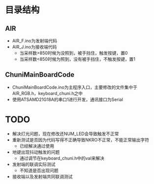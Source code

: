 # 目录结构

## AIR
- AIR_F.ino为发射端代码
- AIR_J.ino为接收端代码
    - 当采样数>850时候为没照到，被手挡住，触发按键，置0
    - 当采样数<850时候为照到，没有被手挡住，不触发按键，置1

## ChuniMainBoardCode
- ChuniMainBoardCode.ino为主程序入口，主要修改的文件集中于AIR_RGB.h，keyboard_chuni.h之中
- 使用ATSAMD21G18A的串口1进行开发，通讯接口为Serial

# TODO
- 解决灯光问题，现在修改还NUM_LED会导致触发不正常
- 重新测试是否因为代码写得不正确导致NKRO不正常，不能正常输出字符
    - 已经解决通过使用
- 地键出现抖动触发的问题
    - 通过调节在keyboard_chuni.h中的val来解决
- 发射端的联调实际测试
    - 不知道是否出现问题
- 接收端以及发射端共同联调测试
